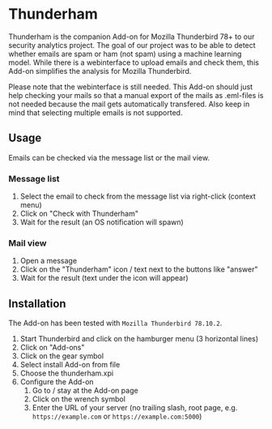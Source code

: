 # Thunderham

Thunderham is the companion Add-on for Mozilla Thunderbird 78+ to our security analytics project.
The goal of our project was to be able to detect whether emails are spam or ham (not spam) using a machine learning model.
While there is a webinterface to upload emails and check them, this Add-on simplifies the analysis for Mozilla Thunderbird.

Please note that the webinterface is still needed. This Add-on should just help checking your mails so that a manual export of the mails as .eml-files is not needed because the mail gets automatically transfered. Also keep in mind that selecting multiple emails is not supported.

## Usage

Emails can be checked via the message list or the mail view.

### Message list
1. Select the email to check from the message list via right-click (context menu)
2. Click on "Check with Thunderham"
3. Wait for the result (an OS notification will spawn)

### Mail view
1. Open a message
2. Click on the "Thunderham" icon / text next to the buttons like "answer"
3. Wait for the result (text under the icon will appear)

## Installation
The Add-on has been tested with `Mozilla Thunderbird 78.10.2`.
1. Start Thunderbird and click on the hamburger menu (3 horizontal lines)
2. Click on "Add-ons"
3. Click on the gear symbol
4. Select install Add-on from file
5. Choose the thunderham.xpi
6. Configure the Add-on
	1. Go to / stay at the Add-on page
	2. Click on the wrench symbol
	3. Enter the URL of your server (no trailing slash, root page, e.g. `https://example.com` or `https://example.com:5000`)

